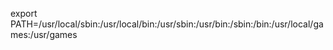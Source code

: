  export PATH=/usr/local/sbin:/usr/local/bin:/usr/sbin:/usr/bin:/sbin:/bin:/usr/local/games:/usr/games

